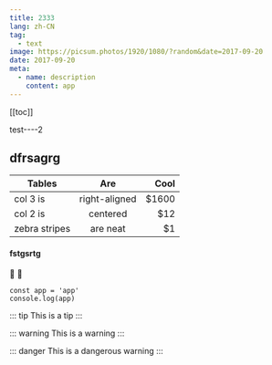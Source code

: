 ```yaml
---
title: 2333
lang: zh-CN
tag: 
  - text
image: https://picsum.photos/1920/1080/?random&date=2017-09-20
date: 2017-09-20
meta:
  - name: description
    content: app
--- 
```


[[toc]]

test----2

<!-- more -->

## dfrsagrg

| Tables        | Are           | Cool  |
| ------------- |:-------------:| -----:|
| col 3 is      | right-aligned | $1600 |
| col 2 is      | centered      |   $12 |
| zebra stripes | are neat      |    $1 |

#### fstgsrtg

:tada: :100:

``` js{2}
const app = 'app'
console.log(app)
```

::: tip
This is a tip
:::

::: warning
This is a warning
:::

::: danger
This is a dangerous warning
:::
